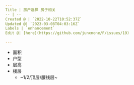 ```yaml
---
Title | 房产选择 房子相关
-- | --
Created @ | `2022-10-22T10:52:37Z`
Updated @| `2023-03-08T04:03:16Z`
Labels | `enhancement`
Edit @| [here](https://github.com/junxnone/F/issues/19)

---
```

- 面积
- 户型
- 层高
- 楼层
  - ~1/2/顶层/腰线层~




